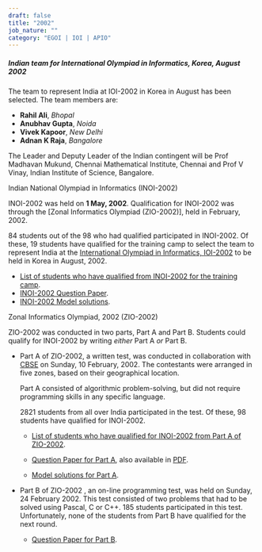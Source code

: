```yaml
---
draft: false
title: "2002"
job_nature: ""
category: "EGOI | IOI | APIO"
---
```




##### Indian team for International Olympiad in Informatics, Korea, August 2002

The team to represent India at IOI-2002 in Korea in August has been selected. The team members are:

*   **Rahil Ali**, _Bhopal_
*   **Anubhav Gupta**, _Noida_
*   **Vivek Kapoor**, _New Delhi_
*   **Adnan K Raja**, _Bangalore_

The Leader and Deputy Leader of the Indian contingent will be Prof Madhavan Mukund, Chennai Mathematical Institute, Chennai and Prof V Vinay, Indian Institute of Science, Bangalore.

Indian National Olympiad in Informatics (INOI-2002)

INOI-2002 was held on **1 May, 2002**. Qualification for INOI-2002 was through the [Zonal Informatics Olympiad (ZIO-2002)], held in February, 2002.

84 students out of the 98 who had qualified participated in INOI-2002. Of these, 19 students have qualified for the training camp to select the team to represent India at the [International Olympiad in Informatics, IOI-2002](http://www.ioi2002.or.kr/eng) to be held in Korea in August, 2002.

*   [List of students who have qualified from INOI-2002 for the training camp](https://www.iarcs.org.in/inoi/2002/camp-qualifiers.php).
*   [INOI-2002 Question Paper](../inoi2002/inoi-qpaper.pdf).
*   [INOI-2002 Model solutions](../inoi2002/inoi-solutions.pdf).

Zonal Informatics Olympiad, 2002 (ZIO-2002)

ZIO-2002 was conducted in two parts, Part A and Part B. Students could qualify for INOI-2002 by writing _either_ Part A _or_ Part B.

*   Part A of ZIO-2002, a written test, was conducted in collaboration with [CBSE](http://www.cbse.nic.in) on Sunday, 10 February, 2002. The contestants were arranged in five zones, based on their geographical location.
    
    Part A consisted of algorithmic problem-solving, but did not require programming skills in any specific language.
    
    2821 students from all over India participated in the test. Of these, 98 students have qualified for INOI-2002.
    
    *   [List of students who have qualified for INOI-2002 from Part A of ZIO-2002](https://www.iarcs.org.in/inoi/2002/qualifiers.php#part-a).
        
    *   [Question Paper for Part A](https://www.iarcs.org.in/inoi/2002/zio2002/part-a-qpaper.php), also available in [PDF](../zio2002/zio_2002_part-a-qpaper.pdf).
        
    *   [Model solutions for Part A](https://www.iarcs.org.in/inoi/2002/zio2002/part-a-solutions.txt).
        
    
*   Part B of ZIO-2002 , an on-line programming test, was held on Sunday, 24 February 2002. This test consisted of two problems that had to be solved using Pascal, C or C++. 185 students participated in this test. Unfortunately, none of the students from Part B have qualified for the next round.
    
    *   [Question Paper for Part B](https://www.iarcs.org.in/inoi/2002/zio2002/part-b-qpaper.php).